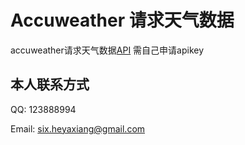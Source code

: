 # Accuweather 请求天气数据
accuweather请求天气数据[API](https://github.com/astaxie) 需自己申请apikey

## 本人联系方式

QQ: 123888994

Email: six.heyaxiang@gmail.com